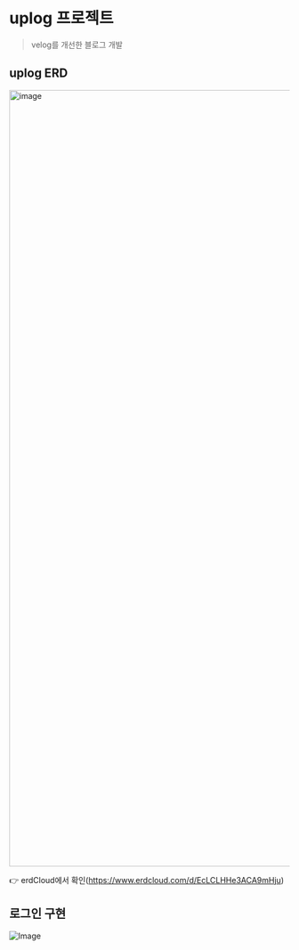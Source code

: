 # uplog 프로젝트
> velog를 개선한 블로그 개발

## uplog ERD
<img width="1394" alt="image" src="https://github.com/user-attachments/assets/bc170591-4dc1-4d24-b070-ec192f3f2fb7" />

👉 erdCloud에서 확인(https://www.erdcloud.com/d/EcLCLHHe3ACA9mHju)

## 로그인 구현
<!--<img width="1427" alt="image" src="https://github.com/user-attachments/assets/bf79538d-b4af-4d4f-a082-68306f2ef013" />-->
![Image](https://github.com/user-attachments/assets/2a9a94e2-188e-4f18-9309-b3dd939768f3)

